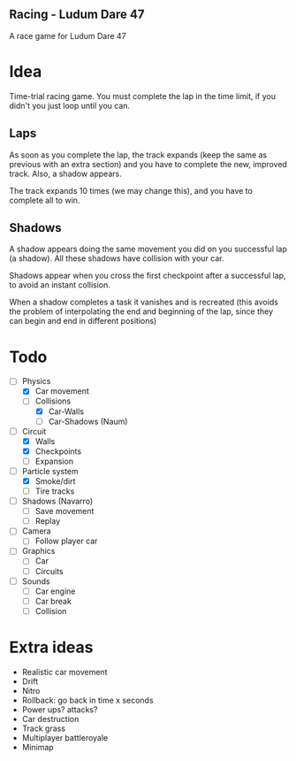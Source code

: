 ## Racing - Ludum Dare 47

A race game for Ludum Dare 47

# Idea

Time-trial racing game. You must complete the lap in the time limit, if you
didn't you just loop until you can.

## Laps

As soon as you complete the lap, the track expands (keep the same as previous
with an extra section) and you have to complete the new, improved track.
Also, a shadow appears.

The track expands 10 times (we may change this), and you have to complete all to
win.

## Shadows

A shadow appears doing the same movement you did on you successful lap
(a shadow). All these shadows have collision with your car.

Shadows appear when you cross the first checkpoint after a successful lap, to
avoid an instant collision.

When a shadow completes a task it vanishes and is recreated (this avoids the
problem of interpolating the end and beginning of the lap, since they can begin
and end in different positions)

# Todo

- [ ] Physics
  - [x] Car movement
  - [ ] Collisions
    - [x] Car-Walls
    - [ ] Car-Shadows (Naum)

- [ ] Circuit
  - [x] Walls
  - [x] Checkpoints
  - [ ] Expansion

- [ ] Particle system
  - [x] Smoke/dirt
  - [ ] Tire tracks

- [ ] Shadows (Navarro)
  - [ ] Save movement
  - [ ] Replay

- [ ] Camera
  - [ ] Follow player car

- [ ] Graphics
  - [ ] Car
  - [ ] Circuits

- [ ] Sounds
  - [ ] Car engine
  - [ ] Car break
  - [ ] Collision

# Extra ideas

- Realistic car movement
- Drift
- Nitro
- Rollback: go back in time x seconds
- Power ups? attacks?
- Car destruction
- Track grass
- Multiplayer battleroyale
- Minimap
